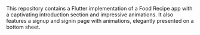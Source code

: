 This repository contains a Flutter implementation of a Food Recipe app with a captivating introduction section and impressive animations. It also features a signup and signin page with animations, elegantly presented on a bottom sheet.


